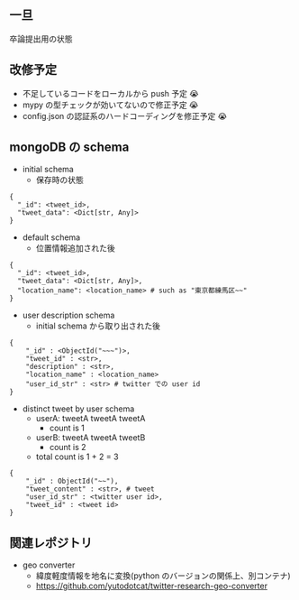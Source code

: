 ## 一旦

卒論提出用の状態

## 改修予定
- 不足しているコードをローカルから push 予定 😭
- mypy の型チェックが効いてないので修正予定 😭
- config.json の認証系のハードコーディングを修正予定 😭

## mongoDB の schema

- initial schema
  - 保存時の状態
```
{
  "_id": <tweet_id>,
  "tweet_data": <Dict[str, Any]>
}
```
- default schema
  - 位置情報追加された後
```
{
  "_id": <tweet_id>,
  "tweet_data": <Dict[str, Any]>,
  "location_name": <location_name> # such as "東京都練馬区~~"
}
```
- user description schema
  - initial schema から取り出された後
```
{
    "_id" : <ObjectId("~~~")>,
    "tweet_id" : <str>,
    "description" : <str>,
    "location_name" : <location_name>
    "user_id_str" : <str> # twitter での user id
}
```
- distinct tweet by user schema
  - userA: tweetA tweetA tweetA
    - count is 1
  - userB: tweetA tweetA tweetB
    - count is 2
  - total count is 1 + 2 = 3
```
{
    "_id" : ObjectId("~~"),
    "tweet_content" : <str>, # tweet
    "user_id_str" : <twitter user id>,
    "tweet_id" : <tweet id>
}
```

## 関連レポジトリ

- geo converter
  - 緯度軽度情報を地名に変換(python のバージョンの関係上、別コンテナ)
  - https://github.com/yutodotcat/twitter-research-geo-converter
